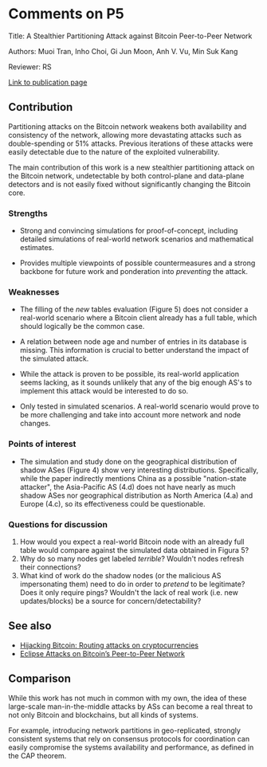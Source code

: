 # Comments on P5

Title: A Stealthier Partitioning Attack against Bitcoin Peer-to-Peer Network

Authors: Muoi Tran, Inho Choi, Gi Jun Moon, Anh V. Vu, Min Suk Kang

Reviewer: RS

[Link to publication page](https://ieeexplore.ieee.org/document/9152616)

## Contribution

Partitioning attacks on the Bitcoin network weakens both availability and consistency of the network, allowing more devastating attacks such as double-spending or 51% attacks. Previous iterations of these attacks were easily detectable due to the nature of the exploited vulnerability.

The main contribution of this work is a new stealthier partitioning attack on the Bitcoin network, undetectable by both control-plane and data-plane detectors and is not easily fixed without significantly changing the Bitcoin core.

### Strengths

* Strong and convincing simulations for proof-of-concept, including detailed simulations of real-world network scenarios and mathematical estimates.

* Provides multiple viewpoints of possible countermeasures and a strong backbone for future work and ponderation into _preventing_ the attack.

### Weaknesses

* The filling of the _new_ tables evaluation (Figure 5) does not consider a real-world scenario where a Bitcoin client already has a full table, which should logically be the common case. 

* A relation between node age and number of entries in its database is missing. This information is crucial to better understand the impact of the simulated attack. 

* While the attack is proven to be possible, its real-world application seems lacking, as it sounds unlikely that any of the big enough AS's to implement this attack would be interested to do so. 

* Only tested in simulated scenarios. A real-world scenario would prove to be more challenging and take into account more network and node changes.

### Points of interest

- The simulation and study done on the geographical distribution of shadow ASes (Figure 4) show very interesting distributions. Specifically, while the paper indirectly mentions China as a possible "nation-state attacker", the Asia-Pacific AS (4.d) does not have nearly as much shadow ASes nor geographical distribution as North America (4.a) and Europe (4.c), so its effectiveness could be questionable.

### Questions for discussion

1. How would you expect a real-world Bitcoin node with an already full table would compare against the simulated data obtained in Figura 5?
2. Why do so many nodes get labeled _terrible_? Wouldn't nodes refresh their connections?
3. What kind of work do the shadow nodes (or the malicious AS impersonating them) need to do in order to _pretend_ to be legitimate? Does it only require pings? Wouldn't the lack of real work (i.e. new updates/blocks) be a source for concern/detectability? 

## See also

- [Hijacking Bitcoin: Routing attacks on cryptocurrencies](https://ieeexplore.ieee.org/document/7958588)
- [Eclipse Attacks on Bitcoin’s Peer-to-Peer Network](https://www.usenix.org/system/files/conference/usenixsecurity15/sec15-paper-heilman.pdf)

## Comparison

While this work has not much in common with my own, the idea of these large-scale man-in-the-middle attacks by ASs can become a real threat to not only Bitcoin and blockchains, but all kinds of systems.

For example, introducing network partitions in geo-replicated, strongly consistent systems that rely on consensus protocols for coordination can easily compromise the systems availability and performance, as defined in the CAP theorem.